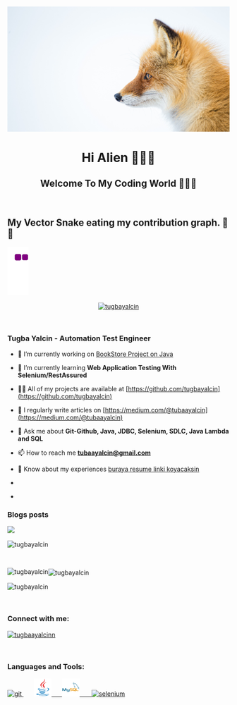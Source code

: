<img src="https://github.com/tugbayalcin/tugbayalcin/blob/main/banner2.jpg?raw=true">

<h1 align="center"> Hi Alien 💁🏻‍♀️ </h1>
<h2 align="center"> Welcome To My Coding World 👩🏻‍💻 </h2>
<p> &nbsp; </p>

## My Vector Snake eating my contribution graph. 🌱👾
![snake gif](https://github.com/tugbayalcin/tugbayalcin/blob/output/github-contribution-grid-snake.gif)

<p align="center"> <a href="https://github.com/ryo-ma/github-profile-trophy"><img src="https://github-profile-trophy.vercel.app/?username=tugbayalcin" alt="tugbayalcin" /></a> </p>
<p> &nbsp; </p>

<p align="justify"> <h3>       Tugba Yalcin - Automation Test Engineer </h3> </p>
<p align="justify">   </p>

- 🔭 I’m currently working on [BookStore Project on Java](https://github.com/tugbayalcin/BookStore)

- 🌱 I’m currently learning **Web Application Testing With Selenium/RestAssured**

- 👨‍💻 All of my projects are available at [https://github.com/tugbayalcin](https://github.com/tugbayalcin)

- 📝 I regularly write articles on [https://medium.com/@tubaayalcin](https://medium.com/@tubaayalcin)

- 💬 Ask me about **Git-Github, Java, JDBC, Selenium, SDLC, Java Lambda and SQL**

- 📫 How to reach me **tubaayalcin@gmail.com**

- 📄 Know about my experiences [buraya resume linki koyacaksin](file:///Users/tugbayalcin/Desktop/MyResume/resume.html)
- <p> &nbsp; </p>
- 


### Blogs posts

<a href ="https://medium.com/@tugbaayalcinn">
<img src= "https://github-readme-medium.vercel.app/?username=tugbaayalcinn">
</a>
<p align="left"> <img src="https://komarev.com/ghpvc/?username=tugbayalcin&label=Profile%20views&color=0e75b6&style=flat" alt="tugbayalcin" /> </p>
<p> &nbsp; </p>


<p><img align="left" src="https://github-readme-stats.vercel.app/api/top-langs?username=tugbayalcin&show_icons=true&locale=en&layout=compact" alt="tugbayalcin" /></p>


<p><img align="center" src="https://github-readme-streak-stats.herokuapp.com/?user=tugbayalcin&" alt="tugbayalcin" /></p>

<span> </span>
<p><img align="center" src="https://github-readme-stats.vercel.app/api?username=tugbayalcin&show_icons=true&locale=en" alt="tugbayalcin" /></p>

<p> &nbsp; </p>





<h3 align="left">Connect with me:</h3>
<p align="left">
<a href="https://linkedin.com/in/tugbaayalcinn" target="blank"><img align="center" src="https://raw.githubusercontent.com/rahuldkjain/github-profile-readme-generator/master/src/images/icons/Social/linked-in-alt.svg" alt="tugbaayalcinn" height="30" width="40" /></a>
</p>
<p> &nbsp; </p>  <span> </span>

<h3 align="left">Languages and Tools:</h3>
<p align="left"> <a href="https://git-scm.com/" target="_blank" rel="noreferrer"> <img src="https://www.vectorlogo.zone/logos/git-scm/git-scm-icon.svg" alt="git" width="40" height="40"/> </a>&nbsp; &nbsp; &nbsp; <a href="https://www.java.com" target="_blank" rel="noreferrer"> <img src="https://raw.githubusercontent.com/devicons/devicon/master/icons/java/java-original.svg" alt="java" width="40" height="40"/>&nbsp; &nbsp; &nbsp; </a> <a href="https://www.mysql.com/" target="_blank" rel="noreferrer"> <img src="https://raw.githubusercontent.com/devicons/devicon/master/icons/mysql/mysql-original-wordmark.svg" alt="mysql" width="40" height="40"/> &nbsp; &nbsp; &nbsp;  </a> <a href="https://www.selenium.dev" target="_blank" rel="noreferrer"> <img src="https://raw.githubusercontent.com/detain/svg-logos/780f25886640cef088af994181646db2f6b1a3f8/svg/selenium-logo.svg" alt="selenium" width="40" height="40"/> </a> </p>
<p> &nbsp; </p>




